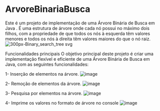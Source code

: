 # ArvoreBinariaBusca
Este é um projeto de implementação de uma Árvore Binária de Busca em Java . É uma estrutura de árvore onde cada nó possui no máximo dois filhos, com a propriedade de que todos os nós à esquerda têm valores menores e todos os nós à direita têm valores maiores do que o nó raiz.
![300px-Binary_search_tree svg](https://github.com/CauaBrito01/ArvoreBinariaBusca/assets/102918321/1984cbe1-fab2-4644-b05e-175710a5bec7)

Funcionalidades principais
O objetivo principal deste projeto é criar uma implementação flexível e eficiente de uma Árvore Binária de Busca em Java, com as seguintes funcionalidades:

1- Inserção de elementos na árvore.
![image](https://github.com/CauaBrito01/ArvoreBinariaBusca/assets/102918321/655a2257-c4cd-4c5b-870d-2f6ce4226440)

2- Remoção de elementos da árvore.
![image](https://github.com/CauaBrito01/ArvoreBinariaBusca/assets/102918321/0bb3aae9-ddcc-4f7b-83de-d7aea092158e)

3- Pesquisa por elementos na árvore.
![image](https://github.com/CauaBrito01/ArvoreBinariaBusca/assets/102918321/5589671b-de4b-4cd0-bbd3-83efe008dfa9)

4- Imprime os valores no formato de árvore no console
![image](https://github.com/CauaBrito01/ArvoreBinariaBusca/assets/102918321/0b82fa4b-4713-4c51-ae93-df3c6c269a6f)




